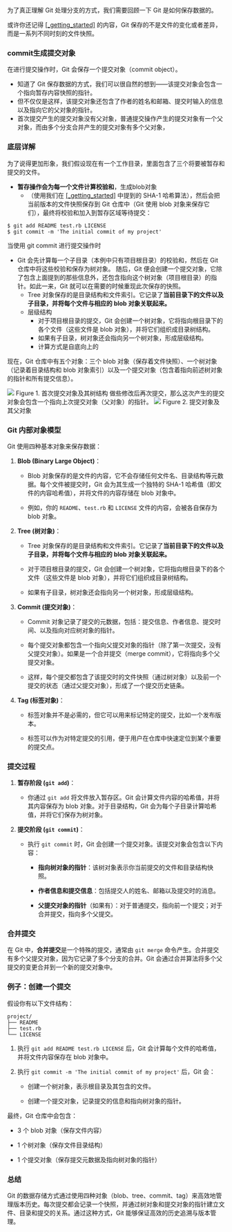 为了真正理解 Git 处理分支的方式，我们需要回顾一下 Git 是如何保存数据的。

或许你还记得 [[_getting_started]](https://bingohuang.gitbooks.io/progit2/content/03-git-branching/sections/nutshell.html#_getting_started) 的内容，Git 保存的不是文件的变化或者差异，而是一系列不同时刻的文件快照。

### commit生成提交对象
在进行提交操作时，Git 会保存一个提交对象（commit object）。
- 知道了 Git 保存数据的方式，我们可以很自然的想到——该提交对象会包含一个指向暂存内容快照的指针。 
- 但不仅仅是这样，该提交对象还包含了作者的姓名和邮箱、提交时输入的信息以及指向它的父对象的指针。
- 首次提交产生的提交对象没有父对象，普通提交操作产生的提交对象有一个父对象，而由多个分支合并产生的提交对象有多个父对象，

### 底层详解
为了说得更加形象，我们假设现在有一个工作目录，里面包含了三个将要被暂存和提交的文件。 
- **暂存操作会为每一个文件计算校验和**，生成blob对象
	- （使用我们在 [[_getting_started]](https://bingohuang.gitbooks.io/progit2/content/03-git-branching/sections/nutshell.html#_getting_started) 中提到的 SHA-1 哈希算法），然后会把当前版本的文件快照保存到 Git 仓库中（Git 使用 blob 对象来保存它们），最终将校验和加入到暂存区域等待提交：
```
$ git add README test.rb LICENSE
$ git commit -m 'The initial commit of my project'
```
当使用 git commit 进行提交操作时
- Git 会先计算每一个子目录（本例中只有项目根目录）的校验和，然后在 Git 仓库中将这些校验和保存为树对象。 随后，Git 便会创建一个提交对象，它除了包含上面提到的那些信息外，还包含指向这个树对象（项目根目录）的指针。如此一来，Git 就可以在需要的时候重现此次保存的快照。
	-   Tree 对象保存的是目录结构和文件索引。它记录了**当前目录下的文件以及子目录，并将每个文件与相应的 blob 对象关联起来。**
	- 层级结构
		- 对于项目根目录的提交，Git 会创建一个树对象，它将指向根目录下的各个文件（这些文件是 blob 对象），并将它们组织成目录树结构。
		- 如果有子目录，树对象还会指向另一个树对象，形成层级结构。
		- 计算方式是自底向上的

现在，Git 仓库中有五个对象：三个 blob 对象（保存着文件快照）、一个树对象（记录着目录结构和 blob 对象索引）以及一个提交对象（包含着指向前述树对象的指针和所有提交信息）。

![](asserts/Pasted%20image%2020250729112901.png)
Figure 1. 首次提交对象及其树结构
做些修改后再次提交，那么这次产生的提交对象会包含一个指向上次提交对象（父对象）的指针。
![](asserts/Pasted%20image%2020250730195104.png)
Figure 2. 提交对象及其父对象
### Git 内部对象模型

Git 使用四种基本对象来保存数据：

1.  **Blob (Binary Large Object)**：
    
    -   Blob 对象保存的是文件的内容，它不会存储任何文件名、目录结构等元数据。每个文件被提交时，Git 会为其生成一个独特的 SHA-1 哈希值（即文件的内容哈希值），并将文件的内容存储在 blob 对象中。
        
    -   例如，你的 `README`、`test.rb` 和 `LICENSE` 文件的内容，会被各自保存为 blob 对象。
        
2.  **Tree (树对象)**：
    
    -   Tree 对象保存的是目录结构和文件索引。它记录了**当前目录下的文件以及子目录，并将每个文件与相应的 blob 对象关联起来。**
        
    -   对于项目根目录的提交，Git 会创建一个树对象，它将指向根目录下的各个文件（这些文件是 blob 对象），并将它们组织成目录树结构。
        
    -   如果有子目录，树对象还会指向另一个树对象，形成层级结构。
        
3.  **Commit (提交对象)**：
    
    -   Commit 对象记录了提交的元数据，包括：提交信息、作者信息、提交时间、以及指向对应树对象的指针。
        
    -   每个提交对象都包含一个指向父提交对象的指针（除了第一次提交，没有父提交对象）。如果是一个合并提交（merge commit），它将指向多个父提交对象。
        
    -   这样，每个提交都包含了该提交时的文件快照（通过树对象）以及前一个提交的状态（通过父提交对象），形成了一个提交历史链条。
        
4.  **Tag (标签对象)**：
    
    -   标签对象并不是必需的，但它可以用来标记特定的提交，比如一个发布版本。
        
    -   标签可以作为对特定提交的引用，便于用户在仓库中快速定位到某个重要的提交点。
        

### 提交过程

1.  **暂存阶段 (`git add`)**：
    
    -   你通过 `git add` 将文件放入暂存区。Git 会计算文件内容的哈希值，并将其内容保存为 blob 对象。对于目录结构，Git 会为每个子目录计算哈希值，并将它们保存为树对象。
        
2.  **提交阶段 (`git commit`)**：
    
    -   执行 `git commit` 时，Git 会创建一个提交对象。该提交对象会包含以下内容：
        
        -   **指向树对象的指针**：该树对象表示你当前提交的文件和目录结构快照。
            
        -   **作者信息和提交信息**：包括提交人的姓名、邮箱以及提交时的消息。
            
        -   **父提交对象的指针**（如果有）：对于普通提交，指向前一个提交；对于合并提交，指向多个父提交。
            

### 合并提交

在 Git 中，**合并提交**是一个特殊的提交，通常由 `git merge` 命令产生。合并提交有多个父提交对象，因为它记录了多个分支的合并。Git 会通过合并算法将多个父提交的变更合并到一个新的提交对象中。

### 例子：创建一个提交

假设你有以下文件结构：

```
project/
├── README
├── test.rb
└── LICENSE
```

1.  执行 `git add README test.rb LICENSE` 后，Git 会计算每个文件的哈希值，并将文件内容保存在 blob 对象中。
    
2.  执行 `git commit -m 'The initial commit of my project'` 后，Git 会：
    
    -   创建一个树对象，表示根目录及其包含的文件。
        
    -   创建一个提交对象，记录提交的信息和指向树对象的指针。
        

最终，Git 仓库中会包含：

-   3 个 blob 对象（保存文件内容）
    
-   1 个树对象（保存文件目录结构）
    
-   1 个提交对象（保存提交元数据及指向树对象的指针）
    

### 总结

Git 的数据存储方式通过使用四种对象（blob、tree、commit、tag）来高效地管理版本历史。每次提交都会记录一个快照，并通过树对象和提交对象的指针建立文件、目录和提交的关系。通过这种方式，Git 能够保证高效的历史追溯与版本管理。